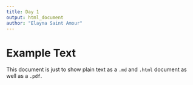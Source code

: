 ```yaml
---
title: Day 1
output: html_document
author: "Elayna Saint Amour"
---
```


# Example Text

This document is just to show plain text as a `.md` and `.html` document as well as a `.pdf`.
